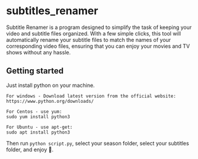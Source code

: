 # subtitles_renamer
Subtitle Renamer is a program designed to simplify the task of keeping your video and subtitle files organized. With a few simple clicks, this tool will automatically rename your subtitle files to match the names of your corresponding video files, ensuring that you can enjoy your movies and TV shows without any hassle.

## Getting started
Just install python on your machine.

```
For windows - Download latest version from the official website: 
https://www.python.org/downloads/

For Centos - use yum:
sudo yum install python3

For Ubuntu - use apt-get:
sudo apt install python3
```

Then run `python script.py`, select your season folder, select your subtitles folder, and enjoy 🍿.